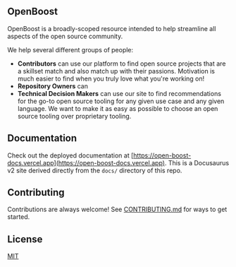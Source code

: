 
## OpenBoost

OpenBoost is a broadly-scoped resource intended to help streamline all aspects of the open source community.

We help several different groups of people:

- **Contributors** can use our platform to find open source projects that are a skillset match and also match up with their passions. Motivation is much easier to find when you truly love what you're working on!
- **Repository Owners** can 
- **Technical Decision Makers** can use our site to find recommendations for the go-to open source tooling for any given use case and any given language. We want to make it as easy as possible to choose an open source tooling over proprietary tooling.

## Documentation

Check out the deployed documentation at [https://open-boost-docs.vercel.app](https://open-boost-docs.vercel.app). This is a Docusaurus v2 site derived directly from the `docs/` directory of this repo.

## Contributing

Contributions are always welcome! See [CONTRIBUTING.md](https://github.com/andenacitelli/open-boost/blob/main/.github/CONTRIBUTING.md) for ways to get started.

## License

[MIT](https://choosealicense.com/licenses/mit/)

